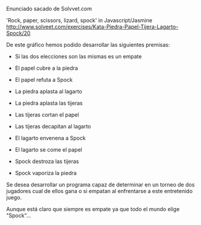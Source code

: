 Enunciado sacado de Solvvet.com

'Rock, paper, scissors, lizard, spock' in Javascript/Jasmine
http://www.solveet.com/exercises/Kata-Piedra-Papel-Tijera-Lagarto-Spock/20

De este gráfico hemos podido desarrollar las siguientes premisas:

- Si las dos elecciones son las mismas es un empate

- El papel cubre a la piedra
- El papel refuta a Spock

- La piedra aplasta al lagarto
- La piedra aplasta las tijeras

- Las tijeras cortan el papel
- Las tijeras decapitan al lagarto

- El lagarto envenena a Spock
- El lagarto se come el papel

- Spock destroza las tijeras
- Spock vaporiza la piedra

Se desea desarrollar un programa capaz de determinar en un torneo de dos jugadores
cual de ellos gana o si empatan al enfrentarse a este entretenido juego.

Aunque está claro que siempre es empate ya que todo el mundo elige "Spock"...